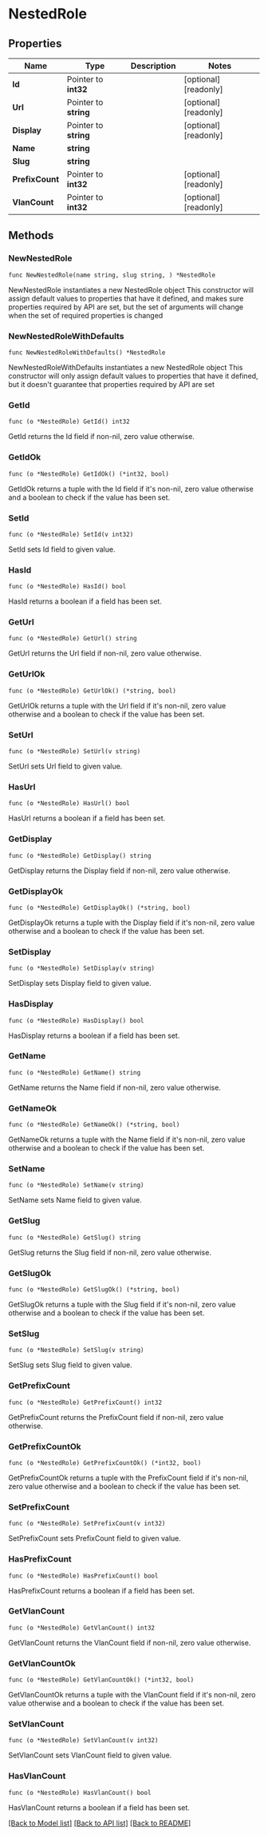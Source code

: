 # NestedRole

## Properties

Name | Type | Description | Notes
------------ | ------------- | ------------- | -------------
**Id** | Pointer to **int32** |  | [optional] [readonly] 
**Url** | Pointer to **string** |  | [optional] [readonly] 
**Display** | Pointer to **string** |  | [optional] [readonly] 
**Name** | **string** |  | 
**Slug** | **string** |  | 
**PrefixCount** | Pointer to **int32** |  | [optional] [readonly] 
**VlanCount** | Pointer to **int32** |  | [optional] [readonly] 

## Methods

### NewNestedRole

`func NewNestedRole(name string, slug string, ) *NestedRole`

NewNestedRole instantiates a new NestedRole object
This constructor will assign default values to properties that have it defined,
and makes sure properties required by API are set, but the set of arguments
will change when the set of required properties is changed

### NewNestedRoleWithDefaults

`func NewNestedRoleWithDefaults() *NestedRole`

NewNestedRoleWithDefaults instantiates a new NestedRole object
This constructor will only assign default values to properties that have it defined,
but it doesn't guarantee that properties required by API are set

### GetId

`func (o *NestedRole) GetId() int32`

GetId returns the Id field if non-nil, zero value otherwise.

### GetIdOk

`func (o *NestedRole) GetIdOk() (*int32, bool)`

GetIdOk returns a tuple with the Id field if it's non-nil, zero value otherwise
and a boolean to check if the value has been set.

### SetId

`func (o *NestedRole) SetId(v int32)`

SetId sets Id field to given value.

### HasId

`func (o *NestedRole) HasId() bool`

HasId returns a boolean if a field has been set.

### GetUrl

`func (o *NestedRole) GetUrl() string`

GetUrl returns the Url field if non-nil, zero value otherwise.

### GetUrlOk

`func (o *NestedRole) GetUrlOk() (*string, bool)`

GetUrlOk returns a tuple with the Url field if it's non-nil, zero value otherwise
and a boolean to check if the value has been set.

### SetUrl

`func (o *NestedRole) SetUrl(v string)`

SetUrl sets Url field to given value.

### HasUrl

`func (o *NestedRole) HasUrl() bool`

HasUrl returns a boolean if a field has been set.

### GetDisplay

`func (o *NestedRole) GetDisplay() string`

GetDisplay returns the Display field if non-nil, zero value otherwise.

### GetDisplayOk

`func (o *NestedRole) GetDisplayOk() (*string, bool)`

GetDisplayOk returns a tuple with the Display field if it's non-nil, zero value otherwise
and a boolean to check if the value has been set.

### SetDisplay

`func (o *NestedRole) SetDisplay(v string)`

SetDisplay sets Display field to given value.

### HasDisplay

`func (o *NestedRole) HasDisplay() bool`

HasDisplay returns a boolean if a field has been set.

### GetName

`func (o *NestedRole) GetName() string`

GetName returns the Name field if non-nil, zero value otherwise.

### GetNameOk

`func (o *NestedRole) GetNameOk() (*string, bool)`

GetNameOk returns a tuple with the Name field if it's non-nil, zero value otherwise
and a boolean to check if the value has been set.

### SetName

`func (o *NestedRole) SetName(v string)`

SetName sets Name field to given value.


### GetSlug

`func (o *NestedRole) GetSlug() string`

GetSlug returns the Slug field if non-nil, zero value otherwise.

### GetSlugOk

`func (o *NestedRole) GetSlugOk() (*string, bool)`

GetSlugOk returns a tuple with the Slug field if it's non-nil, zero value otherwise
and a boolean to check if the value has been set.

### SetSlug

`func (o *NestedRole) SetSlug(v string)`

SetSlug sets Slug field to given value.


### GetPrefixCount

`func (o *NestedRole) GetPrefixCount() int32`

GetPrefixCount returns the PrefixCount field if non-nil, zero value otherwise.

### GetPrefixCountOk

`func (o *NestedRole) GetPrefixCountOk() (*int32, bool)`

GetPrefixCountOk returns a tuple with the PrefixCount field if it's non-nil, zero value otherwise
and a boolean to check if the value has been set.

### SetPrefixCount

`func (o *NestedRole) SetPrefixCount(v int32)`

SetPrefixCount sets PrefixCount field to given value.

### HasPrefixCount

`func (o *NestedRole) HasPrefixCount() bool`

HasPrefixCount returns a boolean if a field has been set.

### GetVlanCount

`func (o *NestedRole) GetVlanCount() int32`

GetVlanCount returns the VlanCount field if non-nil, zero value otherwise.

### GetVlanCountOk

`func (o *NestedRole) GetVlanCountOk() (*int32, bool)`

GetVlanCountOk returns a tuple with the VlanCount field if it's non-nil, zero value otherwise
and a boolean to check if the value has been set.

### SetVlanCount

`func (o *NestedRole) SetVlanCount(v int32)`

SetVlanCount sets VlanCount field to given value.

### HasVlanCount

`func (o *NestedRole) HasVlanCount() bool`

HasVlanCount returns a boolean if a field has been set.


[[Back to Model list]](../README.md#documentation-for-models) [[Back to API list]](../README.md#documentation-for-api-endpoints) [[Back to README]](../README.md)


